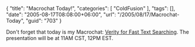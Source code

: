 {
	"title": "Macrochat Today!",
	"categories": [
		"ColdFusion"
	],
	"tags": [],
	"date": "2005-08-17T08:08:00+06:00",
	"url": "/2005/08/17/Macrochat-Today",
	"guid": "703"
}

Don't forget that today is my Macrochat: <a href="http://www.macromedia.com/cfusion/event/index.cfm?event=detail&id=269697&loc=en_us">Verity for Fast Text Searching</a>. The presentation will be at 11AM CST, 12PM EST.
